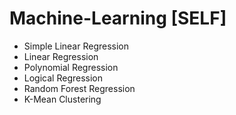 # Machine-Learning [SELF]

* Simple Linear Regression
* Linear Regression
* Polynomial Regression
* Logical Regression
* Random Forest Regression
* K-Mean Clustering
